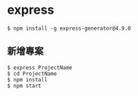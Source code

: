 # express
```
$ npm install -g express-generator@4.9.0
```
## 新增專案
```
$ express ProjectName
$ cd ProjectName
$ npm install
$ npm start
```
